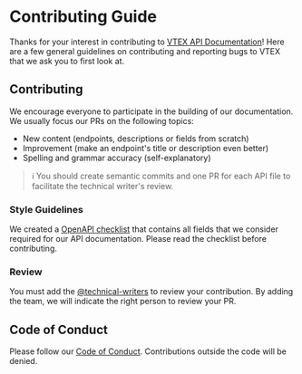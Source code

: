 # Contributing Guide
Thanks for your interest in contributing to [VTEX API Documentation](https://github.com/vtex/openapi-schemas#readme)! Here are a few general guidelines on contributing and reporting bugs to VTEX that we ask you to first look at.

## Contributing
We encourage everyone to participate in the building of our documentation. We usually focus our PRs on the following topics:

- New content (endpoints, descriptions or fields from scratch)
- Improvement (make an endpoint's title or description even better)
- Spelling and grammar accuracy (self-explanatory)

>ℹ️  You should create semantic commits and one PR for each API file to facilitate the technical writer's review.

### Style Guidelines
We created a [OpenAPI checklist](https://github.com/vtex/openapi-schemas/blob/master/OpenAPI%20Checklist.md) that contains all fields that we consider required for our API documentation. Please read the checklist before contributing.

### Review
You must add the [@technical-writers](https://github.com/orgs/vtex-apps/teams/technical-writers/members) to review your contribution. By adding the team, we will indicate the right person to review your PR.

## Code of Conduct
Please follow our [Code of Conduct](). Contributions outside the code will be denied.
